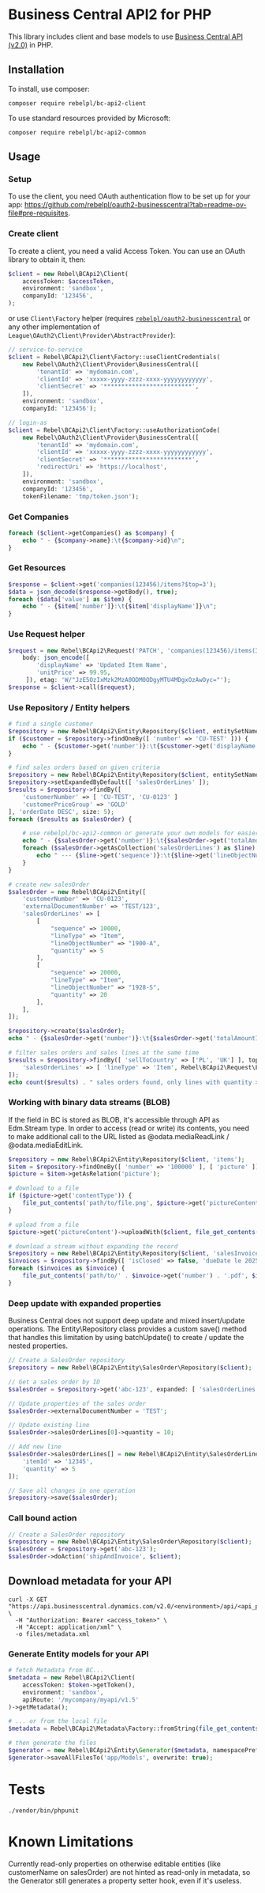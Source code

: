 # Business Central API2 for PHP
This library includes client and base models to use [Business Central API (v2.0)](https://learn.microsoft.com/en-us/dynamics365/business-central/dev-itpro/api-reference/v2.0/) in PHP.

## Installation
To install, use composer:

```
composer require rebelpl/bc-api2-client
```

To use standard resources provided by Microsoft:
```
composer require rebelpl/bc-api2-common
```

## Usage

### Setup
To use the client, you need OAuth authentication flow to be set up for your app:
https://github.com/rebelpl/oauth2-businesscentral?tab=readme-ov-file#pre-requisites.

### Create client
To create a client, you need a valid Access Token. You can use an OAuth library to obtain it, then:

```php
$client = new Rebel\BCApi2\Client(
    accessToken: $accessToken,
    environment: 'sandbox',
    companyId: '123456',
);
```

or use `Client\Factory` helper (requires [`rebelpl/oauth2-businesscentral`](https://github.com/rebelpl/oauth2-businesscentral)
or any other implementation of `League\OAuth2\Client\Provider\AbstractProvider`):
```php
// service-to-service
$client = Rebel\BCApi2\Client\Factory::useClientCredentials(
    new Rebel\OAuth2\Client\Provider\BusinessCentral([
        'tenantId' => 'mydomain.com',
        'clientId' => 'xxxxx-yyyy-zzzz-xxxx-yyyyyyyyyyyy',
        'clientSecret' => '*************************',
    ]),
    environment: 'sandbox',
    companyId: '123456');
```

```php
// login-as
$client = Rebel\BCApi2\Client\Factory::useAuthorizationCode(
    new Rebel\OAuth2\Client\Provider\BusinessCentral([
        'tenantId' => 'mydomain.com',
        'clientId' => 'xxxxx-yyyy-zzzz-xxxx-yyyyyyyyyyyy',
        'clientSecret' => '*************************',
        'redirectUri' => 'https://localhost',
    ]),
    environment: 'sandbox',
    companyId: '123456',
    tokenFilename: 'tmp/token.json');
```

### Get Companies
```php
foreach ($client->getCompanies() as $company) {
    echo " - {$company->name}:\t{$company->id}\n";
}
```

### Get Resources
```php
$response = $client->get('companies(123456)/items?$top=3');
$data = json_decode($response->getBody(), true);
foreach ($data['value'] as $item) {
    echo " - {$item['number']}:\t{$item['displayName']}\n";
}
```

### Use Request helper
```php
$request = new Rebel\BCApi2\Request('PATCH', 'companies(123456)/items(32d80403)',
    body: json_encode([
        'displayName' => 'Updated Item Name',
        'unitPrice' => 99.95,
     ]), etag: 'W/"JzE5OzIxMzk2MzA0ODM0ODgyMTU4MDgxOzAwOyc="');
$response = $client->call($request);
```


### Use Repository / Entity helpers

```php
# find a single customer
$repository = new Rebel\BCApi2\Entity\Repository($client, entitySetName: 'customers');
if ($customer = $repository->findOneBy([ 'number' => 'CU-TEST' ])) {
    echo " - {$customer->get('number')}:\t{$customer->get('displayName')} @ {$customer->get('country')} ({$customer->get('id')})\n";
}

# find sales orders based on given criteria
$repository = new Rebel\BCApi2\Entity\Repository($client, entitySetName: 'salesOrders');
$repository->setExpandedByDefault([ 'salesOrderLines' ]);
$results = $repository->findBy([
    'customerNumber' => [ 'CU-TEST', 'CU-0123' ]
    'customerPriceGroup' => 'GOLD'
], 'orderDate DESC', size: 5);
foreach ($results as $salesOrder) {

    # use rebelpl/bc-api2-common or generate your own models for easier access to properties
    echo " - {$salesOrder->get('number')}:\t{$salesOrder->get('totalAmountIncludingTax')} {$salesOrder->get('currencyCode')}\n";
    foreach ($salesOrder->getAsCollection('salesOrderLines') as $line) {
        echo " --- {$line->get('sequence')}:\t{$line->get('lineObjectNumber')} x {$line->get('quantity')}";
    }
}

# create new salesOrder
$salesOrder = new Rebel\BCApi2\Entity([
    'customerNumber' => 'CU-0123',
    'externalDocumentNumber' => 'TEST/123',
    'salesOrderLines' => [
        [
            "sequence" => 10000,
            "lineType" => "Item",
            "lineObjectNumber" => "1900-A",
            "quantity" => 5
        ],
        [
            "sequence" => 20000,
            "lineType" => "Item",
            "lineObjectNumber" => "1928-S",
            "quantity" => 20
        ],
    ],
]);

$repository->create($salesOrder);
echo " - {$salesOrder->get('number')}:\t{$salesOrder->get('totalAmountIncludingTax')} {$salesOrder->get('currencyCode')}\n";

# filter sales orders and sales lines at the same time
$results = $repository->findBy([ 'sellToCountry' => ['PL', 'UK'] ], top: 10, expanded: [ 
    'salesOrderLines' => [ 'lineType' => 'Item', Rebel\BCApi2\Request\Expression::greaterThan('quantity', 5) ],
]);
echo count($results) . " sales orders found, only lines with quantity > 5 included.\n";
```

### Working with binary data streams (BLOB)

If the field in BC is stored as BLOB, it's accessible through API as Edm.Stream type. In order to access (read or write)
its contents, you need to make additional call to the URL listed as @odata.mediaReadLink / @odata.mediaEditLink.

```php
$repository = new Rebel\BCApi2\Entity\Repository($client, 'items');
$item = $repository->findOneBy([ 'number' => '100000' ], [ 'picture' ]);
$picture = $item->getAsRelation('picture');

# download to a file 
if ($picture->get('contentType')) {
    file_put_contents('path/to/file.png', $picture->get('pictureContent')->downloadWith($client));
}

# upload from a file
$picture->get('pictureContent')->uploadWith($client, file_get_contents('path/to/file.png'), $picture->getETag());

# download a stream without expanding the record
$repository = new Rebel\BCApi2\Entity\Repository($client, 'salesInvoices');
$invoices = $repository->findBy([ 'isClosed' => false, 'dueDate le 2025-09-19' ]);
foreach ($invoices as $invoice) {
    file_put_contents('path/to/' . $invoice->get('number') . '.pdf', $invoice->fetchAsStream('pdfDocument/pdfDocumentContent'));
}
```

### Deep update with expanded properties

Business Central does not support deep update and mixed insert/update operations.
The Entity\Repository class provides a custom save() method that handles this limitation
by using batchUpdate() to create / update the nested properties.

```php
// Create a SalesOrder repository
$repository = new Rebel\BCApi2\Entity\SalesOrder\Repository($client);

// Get a sales order by ID
$salesOrder = $repository->get('abc-123', expanded: [ 'salesOrderLines' ]);

// Update properties of the sales order
$salesOrder->externalDocumentNumber = 'TEST';

// Update existing line
$salesOrder->salesOrderLines[0]->quantity = 10;

// Add new line
$salesOrder->salesOrderLines[] = new Rebel\BCApi2\Entity\SalesOrderLine\Record([
    'itemId' => '12345',
    'quantity' => 5
]);

// Save all changes in one operation
$repository->save($salesOrder);
```

### Call bound action
```php
// Create a SalesOrder repository
$repository = new Rebel\BCApi2\Entity\SalesOrder\Repository($client);
$salesOrder = $repository->get('abc-123');
$salesOrder->doAction('shipAndInvoice', $client);
```

## Download metadata for your API
```shell
curl -X GET "https://api.businesscentral.dynamics.com/v2.0/<environment>/api/<api_publisher>/<api_group>/<api_version>/$metadata" \
  -H "Authorization: Bearer <access_token>" \
  -H "Accept: application/xml" \
  -o files/metadata.xml
```

### Generate Entity models for your API
```php
# fetch Metadata from BC...
$metadata = new Rebel\BCApi2\Client(
    accessToken: $token->getToken(),
    environment: 'sandbox',
    apiRoute: '/mycompany/myapi/v1.5'
)->getMetadata();

# ... or from the local file
$metadata = Rebel\BCApi2\Metadata\Factory::fromString(file_get_contents('files/metadata.xml'));

# then generate the files
$generator = new Rebel\BCApi2\Entity\Generator($metadata, namespacePrefix: 'App\\Models\\');
$generator->saveAllFilesTo('app/Models', overwrite: true);
```

# Tests
```
./vendor/bin/phpunit
```

# Known Limitations
Currently read-only properties on otherwise editable entities (like customerName on salesOrder)
are not hinted as read-only in metadata, so the Generator still generates a property setter hook,
even if it's useless.